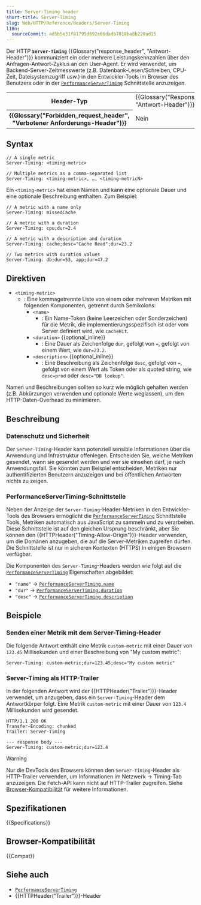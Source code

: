 ```yaml
---
title: Server-Timing header
short-title: Server-Timing
slug: Web/HTTP/Reference/Headers/Server-Timing
l10n:
  sourceCommit: ad5b5e31f81795d692e66dadb7818ba8b220ad15
---
```


Der HTTP **`Server-Timing`** {{Glossary("response_header", "Antwort-Header")}} kommuniziert ein oder mehrere Leistungskennzahlen über den Anfragen-Antwort-Zyklus an den User-Agent.
Er wird verwendet, um Backend-Server-Zeitmesswerte (z.B. Datenbank-Lesen/Schreiben, CPU-Zeit, Dateisystemzugriff usw.) in den Entwickler-Tools im Browser des Benutzers oder in der [`PerformanceServerTiming`](/de/docs/Web/API/PerformanceServerTiming) Schnittstelle anzuzeigen.

<table class="properties">
  <tbody>
    <tr>
      <th scope="row">Header-Typ</th>
      <td>{{Glossary("Response_header", "Antwort-Header")}}</td>
    </tr>
    <tr>
      <th scope="row">{{Glossary("Forbidden_request_header", "Verbotener Anforderungs-Header")}}</th>
      <td>Nein</td>
    </tr>
  </tbody>
</table>

## Syntax

```http
// A single metric
Server-Timing: <timing-metric>

// Multiple metrics as a comma-separated list
Server-Timing: <timing-metric>, …, <timing-metricN>
```

Ein `<timing-metric>` hat einen Namen und kann eine optionale Dauer und eine optionale Beschreibung enthalten.
Zum Beispiel:

```http
// A metric with a name only
Server-Timing: missedCache

// A metric with a duration
Server-Timing: cpu;dur=2.4

// A metric with a description and duration
Server-Timing: cache;desc="Cache Read";dur=23.2

// Two metrics with duration values
Server-Timing: db;dur=53, app;dur=47.2
```

## Direktiven

- `<timing-metric>`
  - : Eine kommagetrennte Liste von einem oder mehreren Metriken mit folgenden Komponenten, getrennt durch Semikolons:
    - `<name>`
      - : Ein Name-Token (keine Leerzeichen oder Sonderzeichen) für die Metrik, die implementierungsspezifisch ist oder vom Server definiert wird, wie `cacheHit`.
    - `<duration>` {{optional_inline}}
      - : Eine Dauer als Zeichenfolge `dur`, gefolgt von `=`, gefolgt von einem Wert, wie `dur=23.2`.
    - `<description>` {{optional_inline}}
      - : Eine Beschreibung als Zeichenfolge `desc`, gefolgt von `=`, gefolgt von einem Wert als Token oder als quoted string, wie `desc=prod` oder `desc="DB lookup"`.

Namen und Beschreibungen sollten so kurz wie möglich gehalten werden (z.B. Abkürzungen verwenden und optionale Werte weglassen), um den HTTP-Daten-Overhead zu minimieren.

## Beschreibung

### Datenschutz und Sicherheit

Der `Server-Timing`-Header kann potenziell sensible Informationen über die Anwendung und Infrastruktur offenlegen.
Entscheiden Sie, welche Metriken gesendet, wann sie gesendet werden und wer sie einsehen darf, je nach Anwendungsfall.
Sie könnten zum Beispiel entscheiden, Metriken nur authentifizierten Benutzern anzuzeigen und bei öffentlichen Antworten nichts zu zeigen.

### PerformanceServerTiming-Schnittstelle

Neben der Anzeige der `Server-Timing`-Header-Metriken in den Entwickler-Tools des Browsers ermöglicht die [`PerformanceServerTiming`](/de/docs/Web/API/PerformanceServerTiming) Schnittstelle Tools, Metriken automatisch aus JavaScript zu sammeln und zu verarbeiten. Diese Schnittstelle ist auf den gleichen Ursprung beschränkt, aber Sie können den {{HTTPHeader("Timing-Allow-Origin")}}-Header verwenden, um die Domänen anzugeben, die auf die Server-Metriken zugreifen dürfen. Die Schnittstelle ist nur in sicheren Kontexten (HTTPS) in einigen Browsern verfügbar.

Die Komponenten des `Server-Timing`-Headers werden wie folgt auf die [`PerformanceServerTiming`](/de/docs/Web/API/PerformanceServerTiming) Eigenschaften abgebildet:

- `"name"` -> [`PerformanceServerTiming.name`](/de/docs/Web/API/PerformanceServerTiming/name)
- `"dur"` -> [`PerformanceServerTiming.duration`](/de/docs/Web/API/PerformanceServerTiming/duration)
- `"desc"` -> [`PerformanceServerTiming.description`](/de/docs/Web/API/PerformanceServerTiming/description)

## Beispiele

### Senden einer Metrik mit dem Server-Timing-Header

Die folgende Antwort enthält eine Metrik `custom-metric` mit einer Dauer von `123.45` Millisekunden und einer Beschreibung von "My custom metric":

```http
Server-Timing: custom-metric;dur=123.45;desc="My custom metric"
```

### Server-Timing als HTTP-Trailer

In der folgenden Antwort wird der {{HTTPHeader("Trailer")}}-Header verwendet, um anzugeben, dass ein `Server-Timing`-Header dem Antwortkörper folgt.
Eine Metrik `custom-metric` mit einer Dauer von `123.4` Millisekunden wird gesendet.

```http
HTTP/1.1 200 OK
Transfer-Encoding: chunked
Trailer: Server-Timing

--- response body ---
Server-Timing: custom-metric;dur=123.4
```

> [!WARNING]
> Nur die DevTools des Browsers können den `Server-Timing`-Header als HTTP-Trailer verwenden, um Informationen im Netzwerk -> Timing-Tab anzuzeigen.
> Die Fetch-API kann nicht auf HTTP-Trailer zugreifen.
> Siehe [Browser-Kompatibilität](#browser-kompatibilität) für weitere Informationen.

## Spezifikationen

{{Specifications}}

## Browser-Kompatibilität

{{Compat}}

## Siehe auch

- [`PerformanceServerTiming`](/de/docs/Web/API/PerformanceServerTiming)
- {{HTTPHeader("Trailer")}}-Header
